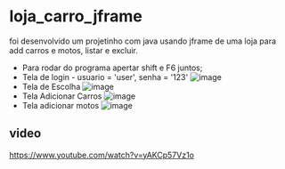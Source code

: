 # loja_carro_jframe
foi desenvolvido um projetinho com java usando jframe de uma loja para add carros e motos, listar e excluir.
- Para rodar do programa apertar shift e F6 juntos;
- Tela de login  - usuario = 'user', senha = '123'
![image](https://github.com/raa-russo/loja_carro_jframe/assets/101585738/9ed0ba4f-2231-4a32-8f96-f404b6f26ba2)
- Tela de Escolha
![image](https://github.com/raa-russo/loja_carro_jframe/assets/101585738/5d0b6f05-d1f7-4c69-b45e-69c47155e88a)
- Tela Adicionar Carros
  ![image](https://github.com/raa-russo/loja_carro_jframe/assets/101585738/230f9776-0762-4b48-b568-f98ccaa200fe)
- Tela adicionar motos
  ![image](https://github.com/raa-russo/loja_carro_jframe/assets/101585738/e5ceb68e-2630-4aab-9a96-af1dbdcde719)


## video
https://www.youtube.com/watch?v=yAKCp57Vz1o


